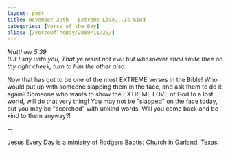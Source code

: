 ```yaml
---
layout: post
title: November 29th - Extreme Love...Is Kind
categories: [Verse of the Day]
alias: [/VerseOfTheDay/2009/11/29/]
---
```


_Matthew 5:39  
But I say unto you, That ye resist not evil: but whosoever shall
smite thee on thy right cheek, turn to him the other also._

Now that has got to be one of the most EXTREME verses in the Bible!
Who would put up with someone slapping them in the face, and ask them
to do it again? Someone who wants to show the EXTREME LOVE of God to
a lost world, will do that very thing! You may not be "slapped" on
the face today, but you may be "scorched" with unkind words. Will you
come back and be kind to them anyway?!

 --

<a href=http://jesuseveryday.net>Jesus Every Day</a> is a ministry of <a href=http://rodgersbaptist.net>Rodgers Baptist Church</a> in Garland, Texas.
